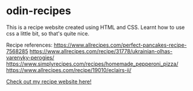 # odin-recipes

This is a recipe website created using HTML and CSS. Learnt how to use css a little bit, so that's quite nice.

Recipe references: 
https://www.allrecipes.com/perfect-pancakes-recipe-7568285
https://www.allrecipes.com/recipe/31778/ukrainian-olhas-varenyky-perogies/
https://www.simplyrecipes.com/recipes/homemade_pepperoni_pizza/
https://www.allrecipes.com/recipe/19010/eclairs-ii/

[Check out my recipe website here!](https://sankegit.github.io/odin-recipes/)

